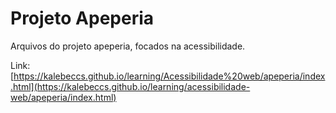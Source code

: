 # Projeto Apeperia

Arquivos do projeto apeperia, focados na acessibilidade.

Link: [https://kalebeccs.github.io/learning/Acessibilidade%20web/apeperia/index.html](https://kalebeccs.github.io/learning/acessibilidade-web/apeperia/index.html)
